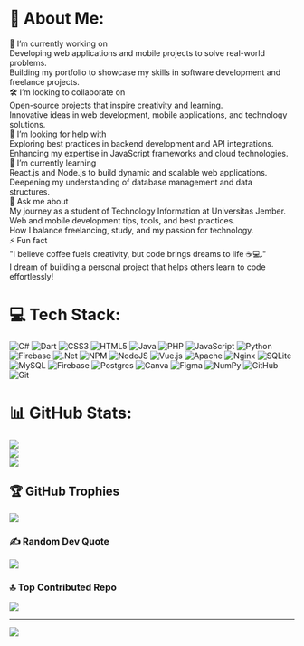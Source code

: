 # 💫 About Me:
🚀 I’m currently working on<br>Developing web applications and mobile projects to solve real-world problems.<br>Building my portfolio to showcase my skills in software development and freelance projects.<br>🛠️ I’m looking to collaborate on<br>Open-source projects that inspire creativity and learning.<br>Innovative ideas in web development, mobile applications, and technology solutions.<br>🤝 I’m looking for help with<br>Exploring best practices in backend development and API integrations.<br>Enhancing my expertise in JavaScript frameworks and cloud technologies.<br>🌱 I’m currently learning<br>React.js and Node.js to build dynamic and scalable web applications.<br>Deepening my understanding of database management and data structures.<br>💬 Ask me about<br>My journey as a student of Technology Information at Universitas Jember.<br>Web and mobile development tips, tools, and best practices.<br>How I balance freelancing, study, and my passion for technology.<br>⚡ Fun fact<br>"I believe coffee fuels creativity, but code brings dreams to life ☕💻."<br>I dream of building a personal project that helps others learn to code effortlessly!<br>


# 💻 Tech Stack:
![C#](https://img.shields.io/badge/c%23-%23239120.svg?style=for-the-badge&logo=csharp&logoColor=white) ![Dart](https://img.shields.io/badge/dart-%230175C2.svg?style=for-the-badge&logo=dart&logoColor=white) ![CSS3](https://img.shields.io/badge/css3-%231572B6.svg?style=for-the-badge&logo=css3&logoColor=white) ![HTML5](https://img.shields.io/badge/html5-%23E34F26.svg?style=for-the-badge&logo=html5&logoColor=white) ![Java](https://img.shields.io/badge/java-%23ED8B00.svg?style=for-the-badge&logo=openjdk&logoColor=white) ![PHP](https://img.shields.io/badge/php-%23777BB4.svg?style=for-the-badge&logo=php&logoColor=white) ![JavaScript](https://img.shields.io/badge/javascript-%23323330.svg?style=for-the-badge&logo=javascript&logoColor=%23F7DF1E) ![Python](https://img.shields.io/badge/python-3670A0?style=for-the-badge&logo=python&logoColor=ffdd54) ![Firebase](https://img.shields.io/badge/firebase-%23039BE5.svg?style=for-the-badge&logo=firebase) ![.Net](https://img.shields.io/badge/.NET-5C2D91?style=for-the-badge&logo=.net&logoColor=white) ![NPM](https://img.shields.io/badge/NPM-%23CB3837.svg?style=for-the-badge&logo=npm&logoColor=white) ![NodeJS](https://img.shields.io/badge/node.js-6DA55F?style=for-the-badge&logo=node.js&logoColor=white) ![Vue.js](https://img.shields.io/badge/vue.js-%2335495e.svg?style=for-the-badge&logo=vuedotjs&logoColor=%234FC08D) ![Apache](https://img.shields.io/badge/apache-%23D42029.svg?style=for-the-badge&logo=apache&logoColor=white) ![Nginx](https://img.shields.io/badge/nginx-%23009639.svg?style=for-the-badge&logo=nginx&logoColor=white) ![SQLite](https://img.shields.io/badge/sqlite-%2307405e.svg?style=for-the-badge&logo=sqlite&logoColor=white) ![MySQL](https://img.shields.io/badge/mysql-4479A1.svg?style=for-the-badge&logo=mysql&logoColor=white) ![Firebase](https://img.shields.io/badge/firebase-a08021?style=for-the-badge&logo=firebase&logoColor=ffcd34) ![Postgres](https://img.shields.io/badge/postgres-%23316192.svg?style=for-the-badge&logo=postgresql&logoColor=white) ![Canva](https://img.shields.io/badge/Canva-%2300C4CC.svg?style=for-the-badge&logo=Canva&logoColor=white) ![Figma](https://img.shields.io/badge/figma-%23F24E1E.svg?style=for-the-badge&logo=figma&logoColor=white) ![NumPy](https://img.shields.io/badge/numpy-%23013243.svg?style=for-the-badge&logo=numpy&logoColor=white) ![GitHub](https://img.shields.io/badge/github-%23121011.svg?style=for-the-badge&logo=github&logoColor=white) ![Git](https://img.shields.io/badge/git-%23F05033.svg?style=for-the-badge&logo=git&logoColor=white)
# 📊 GitHub Stats:
![](https://github-readme-stats.vercel.app/api?username=MochamadLukyAdithia&theme=dark&hide_border=false&include_all_commits=true&count_private=true)<br/>
![](https://github-readme-streak-stats.herokuapp.com/?user=MochamadLukyAdithia&theme=dark&hide_border=false)<br/>
![](https://github-readme-stats.vercel.app/api/top-langs/?username=MochamadLukyAdithia&theme=dark&hide_border=false&include_all_commits=true&count_private=true&layout=compact)

## 🏆 GitHub Trophies
![](https://github-profile-trophy.vercel.app/?username=MochamadLukyAdithia&theme=radical&no-frame=false&no-bg=false&margin-w=4)

### ✍️ Random Dev Quote
![](https://quotes-github-readme.vercel.app/api?type=horizontal&theme=radical)

### 🔝 Top Contributed Repo
![](https://github-contributor-stats.vercel.app/api?username=MochamadLukyAdithia&limit=5&theme=dark&combine_all_yearly_contributions=true)

---
[![](https://visitcount.itsvg.in/api?id=MochamadLukyAdithia&icon=0&color=0)](https://visitcount.itsvg.in)

<!-- Proudly created with GPRM ( https://gprm.itsvg.in ) -->
